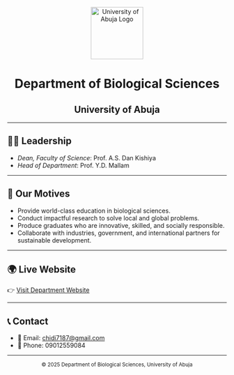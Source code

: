 <p align="center">
  <img src="https://upload.wikimedia.org/wikipedia/en/c/c5/University_of_Abuja_logo.png" alt="University of Abuja Logo" width="120"/>
</p>

<h1 align="center">Department of Biological Sciences</h1>
<h2 align="center">University of Abuja</h2>

---

## 👨‍🏫 Leadership
- *Dean, Faculty of Science*: Prof. A.S. Dan Kishiya  
- *Head of Department*: Prof. Y.D. Mallam  

---

## 🎯 Our Motives
- Provide world-class education in biological sciences.  
- Conduct impactful research to solve local and global problems.  
- Produce graduates who are innovative, skilled, and socially responsible.  
- Collaborate with industries, government, and international partners for sustainable development.  

---

## 🌍 Live Website
👉 [Visit Department Website](https://chidi7187-ai.github.io/bio-department-uniabuja/)

---

## 📞 Contact
- 📧 Email: [chidi7187@gmail.com](mailto:chidi7187@gmail.com)  
- 📱 Phone: 09012559084  

---

<p align="center">
  <sub>&copy; 2025 Department of Biological Sciences, University of Abuja</sub>
</p>

